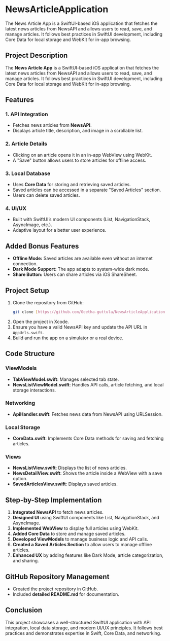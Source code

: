 # NewsArticleApplication
The News Article App is a SwiftUI-based iOS application that fetches the latest news articles from NewsAPI and allows users to read, save, and manage articles. It follows best practices in SwiftUI development, including Core Data for local storage and WebKit for in-app browsing.



## Project Description
The **News Article App** is a SwiftUI-based iOS application that fetches the latest news articles from NewsAPI and allows users to read, save, and manage articles. It follows best practices in SwiftUI development, including Core Data for local storage and WebKit for in-app browsing.

## Features
### 1. API Integration
- Fetches news articles from **NewsAPI**.
- Displays article title, description, and image in a scrollable list.

### 2. Article Details
- Clicking on an article opens it in an in-app WebView using WebKit.
- A "Save" button allows users to store articles for offline access.

### 3. Local Database
- Uses **Core Data** for storing and retrieving saved articles.
- Saved articles can be accessed in a separate "Saved Articles" section.
- Users can delete saved articles.

### 4. UI/UX
- Built with SwiftUI’s modern UI components (List, NavigationStack, AsyncImage, etc.).
- Adaptive layout for a better user experience.

## Added Bonus Features
- **Offline Mode:** Saved articles are available even without an internet connection.
- **Dark Mode Support:** The app adapts to system-wide dark mode.
- **Share Button:** Users can share articles via iOS ShareSheet.


## Project Setup
1. Clone the repository from GitHub:
   ```bash
   git clone [https://github.com/Geetha-guttula/NewsArticleApplication.git](https://github.com/Geetha-guttula/NewsArticleApplication.git)
   
   ```
2. Open the project in Xcode.
3. Ensure you have a valid NewsAPI key and update the API URL in `AppUrls.swift`.
4. Build and run the app on a simulator or a real device.

## Code Structure
### **ViewModels**
- **TabViewModel.swift**: Manages selected tab state.
- **NewsListViewModel.swift**: Handles API calls, article fetching, and local storage interactions.

### **Networking**
- **ApiHandler.swift**: Fetches news data from NewsAPI using URLSession.

### **Local Storage**
- **CoreData.swift**: Implements Core Data methods for saving and fetching articles.

### **Views**
- **NewsListView.swift**: Displays the list of news articles.
- **NewsDetailView.swift**: Shows the article inside a WebView with a save option.
- **SavedArticlesView.swift**: Displays saved articles.

## Step-by-Step Implementation
1. **Integrated NewsAPI** to fetch news articles.
2. **Designed UI** using SwiftUI components like List, NavigationStack, and AsyncImage.
3. **Implemented WebView** to display full articles using WebKit.
4. **Added Core Data** to store and manage saved articles.
5. **Developed ViewModels** to manage business logic and API calls.
6. **Created a Saved Articles Section** to allow users to manage offline articles.
7. **Enhanced UX** by adding features like Dark Mode, article categorization, and sharing.


## GitHub Repository Management
- Created the project repository in GitHub.
- Included **detailed README.md** for documentation.

## Conclusion
This project showcases a well-structured SwiftUI application with API integration, local data storage, and modern UI/UX principles. It follows best practices and demonstrates expertise in Swift, Core Data, and networking.
